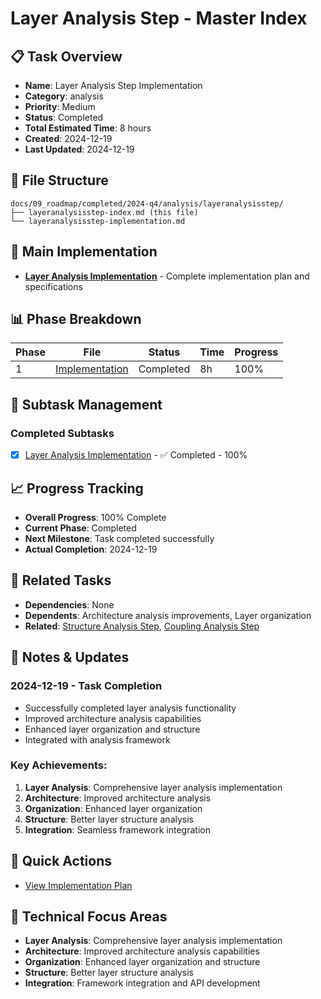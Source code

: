 # Layer Analysis Step - Master Index

## 📋 Task Overview
- **Name**: Layer Analysis Step Implementation
- **Category**: analysis
- **Priority**: Medium
- **Status**: Completed
- **Total Estimated Time**: 8 hours
- **Created**: 2024-12-19
- **Last Updated**: 2024-12-19

## 📁 File Structure
```
docs/09_roadmap/completed/2024-q4/analysis/layeranalysisstep/
├── layeranalysisstep-index.md (this file)
└── layeranalysisstep-implementation.md
```

## 🎯 Main Implementation
- **[Layer Analysis Implementation](./layeranalysisstep-implementation.md)** - Complete implementation plan and specifications

## 📊 Phase Breakdown
| Phase | File | Status | Time | Progress |
|-------|------|--------|------|----------|
| 1 | [Implementation](./layeranalysisstep-implementation.md) | Completed | 8h | 100% |

## 🔄 Subtask Management
### Completed Subtasks
- [x] [Layer Analysis Implementation](./layeranalysisstep-implementation.md) - ✅ Completed - 100%

## 📈 Progress Tracking
- **Overall Progress**: 100% Complete
- **Current Phase**: Completed
- **Next Milestone**: Task completed successfully
- **Actual Completion**: 2024-12-19

## 🔗 Related Tasks
- **Dependencies**: None
- **Dependents**: Architecture analysis improvements, Layer organization
- **Related**: [Structure Analysis Step](../structureanalysisstep/), [Coupling Analysis Step](../couplinganalysisstep/)

## 📝 Notes & Updates
### 2024-12-19 - Task Completion
- Successfully completed layer analysis functionality
- Improved architecture analysis capabilities
- Enhanced layer organization and structure
- Integrated with analysis framework

### Key Achievements:
1. **Layer Analysis**: Comprehensive layer analysis implementation
2. **Architecture**: Improved architecture analysis
3. **Organization**: Enhanced layer organization
4. **Structure**: Better layer structure analysis
5. **Integration**: Seamless framework integration

## 🚀 Quick Actions
- [View Implementation Plan](./layeranalysisstep-implementation.md)

## 🎯 Technical Focus Areas
- **Layer Analysis**: Comprehensive layer analysis implementation
- **Architecture**: Improved architecture analysis capabilities
- **Organization**: Enhanced layer organization and structure
- **Structure**: Better layer structure analysis
- **Integration**: Framework integration and API development
